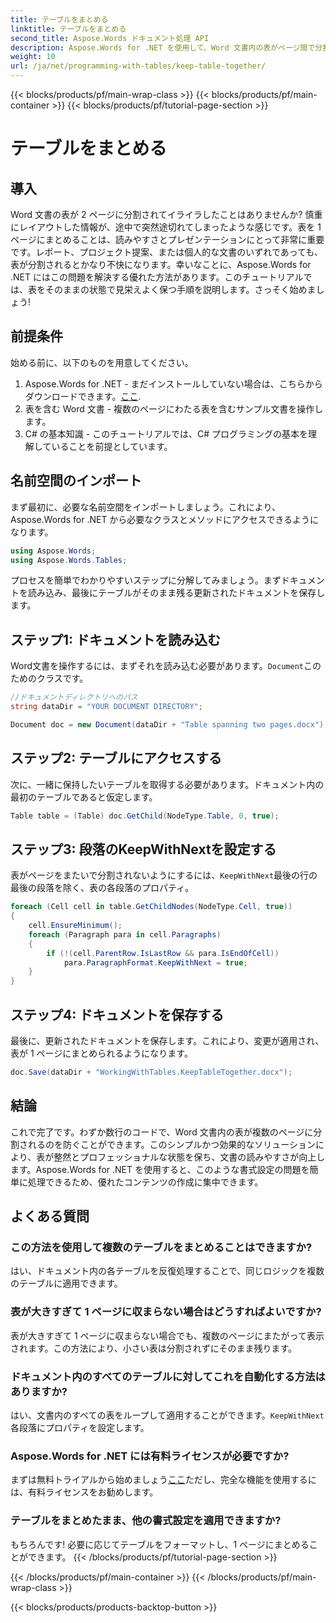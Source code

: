 ```yaml
---
title: テーブルをまとめる
linktitle: テーブルをまとめる
second_title: Aspose.Words ドキュメント処理 API
description: Aspose.Words for .NET を使用して、Word 文書内の表がページ間で分割されないようにする方法を学びます。プロフェッショナルで読みやすい文書を維持するには、ガイドに従ってください。
weight: 10
url: /ja/net/programming-with-tables/keep-table-together/
---
```


{{< blocks/products/pf/main-wrap-class >}}
{{< blocks/products/pf/main-container >}}
{{< blocks/products/pf/tutorial-page-section >}}

# テーブルをまとめる

## 導入

Word 文書の表が 2 ページに分割されてイライラしたことはありませんか? 慎重にレイアウトした情報が、途中で突然途切れてしまったような感じです。表を 1 ページにまとめることは、読みやすさとプレゼンテーションにとって非常に重要です。レポート、プロジェクト提案、または個人的な文書のいずれであっても、表が分割されるとかなり不快になります。幸いなことに、Aspose.Words for .NET にはこの問題を解決する優れた方法があります。このチュートリアルでは、表をそのままの状態で見栄えよく保つ手順を説明します。さっそく始めましょう!

## 前提条件

始める前に、以下のものを用意してください。

1.  Aspose.Words for .NET - まだインストールしていない場合は、こちらからダウンロードできます。[ここ](https://releases.aspose.com/words/net/).
2. 表を含む Word 文書 - 複数のページにわたる表を含むサンプル文書を操作します。
3. C# の基本知識 - このチュートリアルでは、C# プログラミングの基本を理解していることを前提としています。

## 名前空間のインポート

まず最初に、必要な名前空間をインポートしましょう。これにより、Aspose.Words for .NET から必要なクラスとメソッドにアクセスできるようになります。

```csharp
using Aspose.Words;
using Aspose.Words.Tables;
```

プロセスを簡単でわかりやすいステップに分解してみましょう。まずドキュメントを読み込み、最後にテーブルがそのまま残る更新されたドキュメントを保存します。

## ステップ1: ドキュメントを読み込む

 Word文書を操作するには、まずそれを読み込む必要があります。`Document`このためのクラスです。

```csharp
//ドキュメントディレクトリへのパス
string dataDir = "YOUR DOCUMENT DIRECTORY";

Document doc = new Document(dataDir + "Table spanning two pages.docx");
```

## ステップ2: テーブルにアクセスする

次に、一緒に保持したいテーブルを取得する必要があります。ドキュメント内の最初のテーブルであると仮定します。

```csharp
Table table = (Table) doc.GetChild(NodeType.Table, 0, true);
```

## ステップ3: 段落のKeepWithNextを設定する

表がページをまたいで分割されないようにするには、`KeepWithNext`最後の行の最後の段落を除く、表の各段落のプロパティ。

```csharp
foreach (Cell cell in table.GetChildNodes(NodeType.Cell, true))
{
    cell.EnsureMinimum();
    foreach (Paragraph para in cell.Paragraphs)
    {
        if (!(cell.ParentRow.IsLastRow && para.IsEndOfCell))
            para.ParagraphFormat.KeepWithNext = true;
    }
}
```

## ステップ4: ドキュメントを保存する

最後に、更新されたドキュメントを保存します。これにより、変更が適用され、表が 1 ページにまとめられるようになります。

```csharp
doc.Save(dataDir + "WorkingWithTables.KeepTableTogether.docx");
```

## 結論

これで完了です。わずか数行のコードで、Word 文書内の表が複数のページに分割されるのを防ぐことができます。このシンプルかつ効果的なソリューションにより、表が整然とプロフェッショナルな状態を保ち、文書の読みやすさが向上します。Aspose.Words for .NET を使用すると、このような書式設定の問題を簡単に処理できるため、優れたコンテンツの作成に集中できます。

## よくある質問

### この方法を使用して複数のテーブルをまとめることはできますか?  
はい、ドキュメント内の各テーブルを反復処理することで、同じロジックを複数のテーブルに適用できます。

### 表が大きすぎて 1 ページに収まらない場合はどうすればよいですか?  
表が大きすぎて 1 ページに収まらない場合でも、複数のページにまたがって表示されます。この方法により、小さい表は分割されずにそのまま残ります。

### ドキュメント内のすべてのテーブルに対してこれを自動化する方法はありますか?  
はい、文書内のすべての表をループして適用することができます。`KeepWithNext`各段落にプロパティを設定します。

### Aspose.Words for .NET には有料ライセンスが必要ですか?  
まずは無料トライアルから始めましょう[ここ](https://releases.aspose.com/)ただし、完全な機能を使用するには、有料ライセンスをお勧めします。

### テーブルをまとめたまま、他の書式設定を適用できますか?  
もちろんです! 必要に応じてテーブルをフォーマットし、1 ページにまとめることができます。
{{< /blocks/products/pf/tutorial-page-section >}}

{{< /blocks/products/pf/main-container >}}
{{< /blocks/products/pf/main-wrap-class >}}

{{< blocks/products/products-backtop-button >}}
